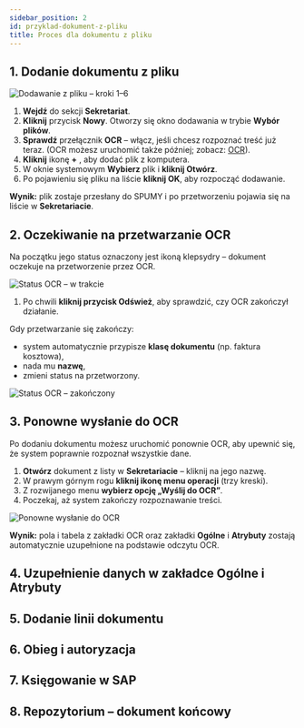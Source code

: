 ```yaml
---
sidebar_position: 2
id: przyklad-dokument-z-pliku
title: Proces dla dokumentu z pliku
---
```


## 1. Dodanie dokumentu z pliku

![Dodawanie z pliku – kroki 1–6](/img/przyklad1.png)

1. **Wejdź** do sekcji **Sekretariat**.
2. **Kliknij** przycisk **Nowy**. Otworzy się okno dodawania w trybie **Wybór plików**.
3. **Sprawdź** przełącznik **OCR** – włącz, jeśli chcesz rozpoznać treść już teraz. (OCR możesz uruchomić także później; zobacz: [OCR](../przetwarzanie-pojedynczego-dokumentu/OCR.md)).
4. **Kliknij** ikonę **+** , aby dodać plik z komputera.
5. W oknie systemowym **Wybierz** plik i **kliknij Otwórz**.
6. Po pojawieniu się pliku na liście **kliknij OK**, aby rozpocząć dodawanie.

**Wynik:** plik zostaje przesłany do SPUMY i po przetworzeniu pojawia się na liście w **Sekretariacie**.

## 2. Oczekiwanie na przetwarzanie OCR  
 
Na początku jego status oznaczony jest ikoną klepsydry – dokument oczekuje na przetworzenie przez OCR.  

![Status OCR – w trakcie](/img/przyklad2.png)  

1. Po chwili **kliknij przycisk Odśwież**, aby sprawdzić, czy OCR zakończył działanie.  

Gdy przetwarzanie się zakończy:  
- system automatycznie przypisze **klasę dokumentu** (np. faktura kosztowa),  
- nada mu **nazwę**,  
- zmieni status na przetworzony.  

![Status OCR – zakończony](/img/przyklad3.png)  


## 3. Ponowne wysłanie do OCR  

Po dodaniu dokumentu możesz uruchomić ponownie OCR, aby upewnić się, że system poprawnie rozpoznał wszystkie dane.  

1. **Otwórz** dokument z listy w **Sekretariacie** – kliknij na jego nazwę.  
2. W prawym górnym rogu **kliknij ikonę menu operacji** (trzy kreski).  
3. Z rozwijanego menu **wybierz opcję „Wyślij do OCR”**.  
4. Poczekaj, aż system zakończy rozpoznawanie treści.  

![Ponowne wysłanie do OCR](/img/przyklad6.png)  

**Wynik:** pola i tabela z zakładki OCR oraz zakładki **Ogólne** i **Atrybuty** zostają automatycznie uzupełnione na podstawie odczytu OCR.  

## 4. Uzupełnienie danych w zakładce Ogólne i Atrybuty

## 5. Dodanie linii dokumentu

## 6. Obieg i autoryzacja

## 7. Księgowanie w SAP

## 8. Repozytorium – dokument końcowy
